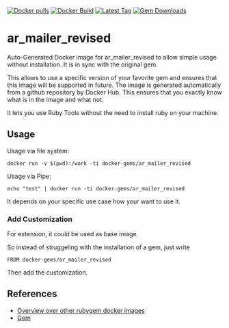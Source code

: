 [![Docker pulls](https://img.shields.io/docker/pulls/rubygem/ar_mailer_revised.svg)](https://hub.docker.com/r/rubygem/ar_mailer_revised/)
[![Docker Build](https://img.shields.io/docker/automated/rubygem/ar_mailer_revised.svg)](https://hub.docker.com/r/rubygem/ar_mailer_revised/)
[![Latest Tag](https://img.shields.io/github/tag/docker-rubygem/ar_mailer_revised.svg)](https://hub.docker.com/r/rubygem/ar_mailer_revised/)
[![Gem Downloads](https://img.shields.io/gem/dt/ar_mailer_revised.svg)](https://rubygems.org/gems/ar_mailer_revised/)
# ar_mailer_revised

Auto-Generated Docker image for ar_mailer_revised to allow simple usage without installation.
It is in sync with the original gem.

This allows to use a specific version of your favorite gem and ensures that this image will be supported in future.
The image is generated automatically from a github repository by Docker Hub.
This ensures that you exactly know what is in the image and what not.

It lets you use Ruby Tools without the need to install ruby on your machine.

## Usage

Usage via file system:

`docker run -v $(pwd):/work -ti docker-gems/ar_mailer_revised`

Usage via Pipe:

`echo "test" | docker run -ti docker-gems/ar_mailer_revised`

It depends on your specific use case how your want to use it.

### Add Customization

For extension, it could be used as base image.

So instead of struggeling with the installation of a gem, just write

`FROM docker-gems/ar_mailer_revised`

Then add the customization.

## References

 - [Overview over other rubygem docker images](https://github.com/thinkbot/docker-rubygem)
 - [Gem](https://rubygems.org/gems/ar_mailer_revised/)
